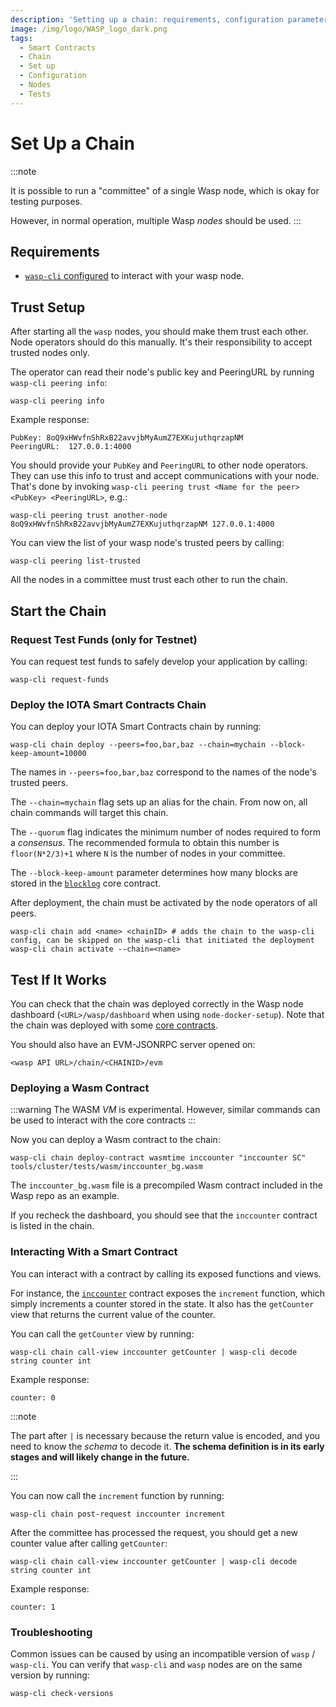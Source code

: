 ```yaml
---
description: 'Setting up a chain: requirements, configuration parameters, validators, and tests.'
image: /img/logo/WASP_logo_dark.png
tags:
  - Smart Contracts
  - Chain
  - Set up
  - Configuration
  - Nodes
  - Tests
---
```


# Set Up a Chain

:::note

It is possible to run a "committee" of a single Wasp node, which is okay for testing purposes.

However, in normal operation, multiple Wasp _nodes_ should be used.
:::

## Requirements

- [`wasp-cli` configured](wasp-cli.md) to interact with your wasp node.

## Trust Setup

After starting all the `wasp` nodes, you should make them trust each other. Node operators should do this manually. It's
their responsibility to accept trusted nodes only.

The operator can read their node's public key and PeeringURL by running `wasp-cli peering info`:

```shell
wasp-cli peering info
```

Example response:

```log
PubKey: 8oQ9xHWvfnShRxB22avvjbMyAumZ7EXKujuthqrzapNM
PeeringURL:  127.0.0.1:4000
```

You should provide your `PubKey` and `PeeringURL` to other node operators.
They can use this info to trust and accept communications with your node.
That's done by invoking `wasp-cli peering trust <Name for the peer> <PubKey> <PeeringURL>`, e.g.:

```shell
wasp-cli peering trust another-node 8oQ9xHWvfnShRxB22avvjbMyAumZ7EXKujuthqrzapNM 127.0.0.1:4000
```

You can view the list of your wasp node's trusted peers by calling:

```shell
wasp-cli peering list-trusted
```

All the nodes in a committee must trust each other to run the chain.

## Start the Chain

### Request Test Funds (only for Testnet)

You can request test funds to safely develop your application by calling:

```shell
wasp-cli request-funds
```

### Deploy the IOTA Smart Contracts Chain

You can deploy your IOTA Smart Contracts chain by running:

```shell
wasp-cli chain deploy --peers=foo,bar,baz --chain=mychain --block-keep-amount=10000
```

The names in `--peers=foo,bar,baz` correspond to the names of the node's trusted peers.

The `--chain=mychain` flag sets up an alias for the chain.
From now on, all chain commands will target this chain.

The `--quorum` flag indicates the minimum number of nodes required to form a _consensus_.
The recommended formula to obtain this number is `floor(N*2/3)+1` where `N` is the number of nodes in your committee.

The `--block-keep-amount` parameter determines how many blocks are stored in the [`blocklog`](/isc/reference/core-contracts/blocklog) core contract.

After deployment, the chain must be activated by the node operators of all peers.

```shell
wasp-cli chain add <name> <chainID> # adds the chain to the wasp-cli config, can be skipped on the wasp-cli that initiated the deployment
wasp-cli chain activate --chain=<name>
```

## Test If It Works

You can check that the chain was deployed correctly in the Wasp node dashboard (`<URL>/wasp/dashboard` when using `node-docker-setup`).
Note that the chain was deployed with some [core contracts](/isc/reference/core-contracts/overview).

You should also have an EVM-JSONRPC server opened on:

```info
<wasp API URL>/chain/<CHAINID>/evm
```

### Deploying a Wasm Contract

:::warning
The WASM _VM_ is experimental. However, similar commands can be used to interact with the core contracts
:::

Now you can deploy a Wasm contract to the chain:

```shell
wasp-cli chain deploy-contract wasmtime inccounter "inccounter SC" tools/cluster/tests/wasm/inccounter_bg.wasm
```

The `inccounter_bg.wasm` file is a precompiled Wasm contract included in the Wasp repo as an example.

If you recheck the dashboard, you should see that the `inccounter` contract is listed in the chain.

### Interacting With a Smart Contract

You can interact with a contract by calling its exposed functions and views.

For instance, the [`inccounter`](https://github.com/iotaledger/wasp/tree/master/contracts/wasm/inccounter/src) contract
exposes the `increment` function, which simply increments a counter stored in the state. It also has the `getCounter`
view that returns the current value of the counter.

You can call the `getCounter` view by running:

```shell
wasp-cli chain call-view inccounter getCounter | wasp-cli decode string counter int
```

Example response:

```log
counter: 0
```

:::note

The part after `|` is necessary because the return value is encoded, and you need to know the _schema_ to
decode it. **The schema definition is in its early stages and will likely change in the future.**

:::

You can now call the `increment` function by running:

```shell
wasp-cli chain post-request inccounter increment
```

After the committee has processed the request, you should get a new
counter value after calling `getCounter`:

```shell
wasp-cli chain call-view inccounter getCounter | wasp-cli decode string counter int
```

Example response:

```log
counter: 1
```

### Troubleshooting

Common issues can be caused by using an incompatible version of `wasp` / `wasp-cli`.
You can verify that `wasp-cli` and `wasp` nodes are on the same version by running:

```shell
wasp-cli check-versions
```
